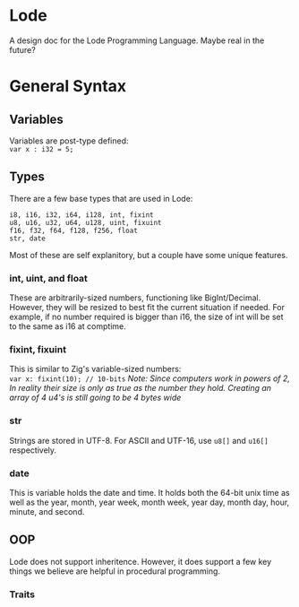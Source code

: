 # Lode
A design doc for the Lode Programming Language. Maybe real in the future?

# General Syntax
## Variables
Variables are post-type defined:  
```var x : i32 = 5;```

## Types
There are a few base types that are used in Lode:
```
i8, i16, i32, i64, i128, int, fixint
u8, u16, u32, u64, u128, uint, fixuint
f16, f32, f64, f128, f256, float
str, date
```
Most of these are self explanitory, but a couple have some unique features.
### int, uint, and float
These are arbitrarily-sized numbers, functioning like BigInt/Decimal. However, they will be resized to best fit the current situation if needed. For example, if no number required is bigger than i16, the size of int will be set to the same as i16 at comptime.
### fixint, fixuint
This is similar to Zig's variable-sized numbers:  
```var x: fixint(10); // 10-bits```
_Note: Since computers work in powers of 2, In reality their size is only as true as the number they hold. Creating an array of 4 u4's is still going to be 4 bytes wide_

### str
Strings are stored in UTF-8. For ASCII and UTF-16, use `u8[]` and `u16[]` respectively.

### date
This is variable holds the date and time. It holds both the 64-bit unix time as well as the year, month, year week, month week, year day, month day, hour, minute, and second.

## OOP
Lode does not support inheritence. However, it does support a few key things we believe are helpful in procedural programming.

### Traits
